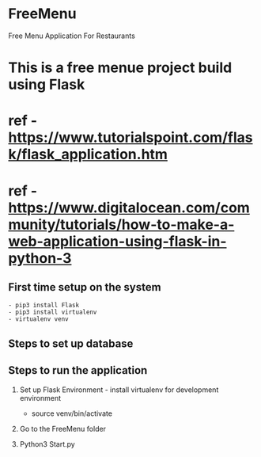 # FreeMenu
Free Menu Application For Restaurants

# This is a free menue project build using Flask 

# ref - https://www.tutorialspoint.com/flask/flask_application.htm
# ref - https://www.digitalocean.com/community/tutorials/how-to-make-a-web-application-using-flask-in-python-3


## First time setup on the system
	- pip3 install Flask
	- pip3 install virtualenv
	- virtualenv venv

## Steps to set up database

## Steps to run the application
1. Set up Flask Environment - install virtualenv for development environment	
	
	- source venv/bin/activate

2. Go to the FreeMenu folder

3. Python3 Start.py



